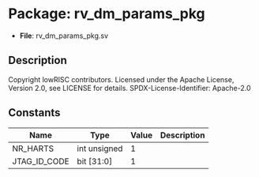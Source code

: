 # Package: rv_dm_params_pkg

- **File**: rv_dm_params_pkg.sv
## Description

 Copyright lowRISC contributors.
 Licensed under the Apache License, Version 2.0, see LICENSE for details.
 SPDX-License-Identifier: Apache-2.0


## Constants

| Name         | Type         | Value | Description |
| ------------ | ------------ | ----- | ----------- |
| NR_HARTS     | int unsigned | 1     |             |
| JTAG_ID_CODE | bit [31:0]   | 1     |             |

